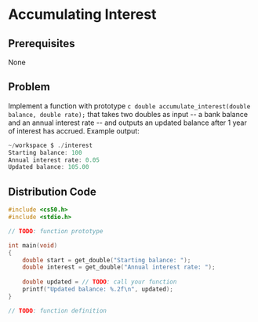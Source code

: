# Accumulating Interest

## Prerequisites
None

## Problem
Implement a function with prototype
```c double accumulate_interest(double balance, double rate);```
that takes two doubles as input -- a bank balance and an annual interest rate -- and outputs an updated balance after 1 year of interest has accrued. Example output:

```c
~/workspace $ ./interest
Starting balance: 100
Annual interest rate: 0.05
Updated balance: 105.00
```
## Distribution Code

```c
#include <cs50.h>
#include <stdio.h>

// TODO: function prototype

int main(void)
{
    double start = get_double("Starting balance: ");
    double interest = get_double("Annual interest rate: ");
    
    double updated = // TODO: call your function
    printf("Updated balance: %.2f\n", updated);
}

// TODO: function definition
```